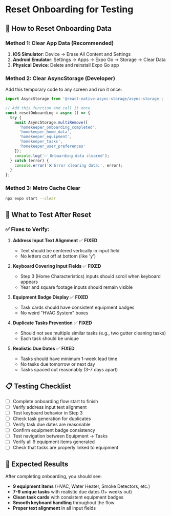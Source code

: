 # Reset Onboarding for Testing

## 🔄 **How to Reset Onboarding Data**

### **Method 1: Clear App Data (Recommended)**
1. **iOS Simulator**: Device → Erase All Content and Settings
2. **Android Emulator**: Settings → Apps → Expo Go → Storage → Clear Data
3. **Physical Device**: Delete and reinstall Expo Go app

### **Method 2: Clear AsyncStorage (Developer)**
Add this temporary code to any screen and run it once:

```typescript
import AsyncStorage from '@react-native-async-storage/async-storage';

// Add this function and call it once
const resetOnboarding = async () => {
  try {
    await AsyncStorage.multiRemove([
      'homekeeper_onboarding_completed',
      'homekeeper_home_data', 
      'homekeeper_equipment',
      'homekeeper_tasks',
      'homekeeper_user_preferences'
    ]);
    console.log('✅ Onboarding data cleared');
  } catch (error) {
    console.error('❌ Error clearing data:', error);
  }
};
```

### **Method 3: Metro Cache Clear**
```bash
npx expo start --clear
```

## 🧪 **What to Test After Reset**

### **✅ Fixes to Verify:**

1. **Address Input Text Alignment** ✅ **FIXED**
   - Text should be centered vertically in input field
   - No letters cut off at bottom (like 'y')

2. **Keyboard Covering Input Fields** ✅ **FIXED**  
   - Step 3 (Home Characteristics) inputs should scroll when keyboard appears
   - Year and square footage inputs should remain visible

3. **Equipment Badge Display** ✅ **FIXED**
   - Task cards should have consistent equipment badges
   - No weird "HVAC System" boxes

4. **Duplicate Tasks Prevention** ✅ **FIXED**
   - Should not see multiple similar tasks (e.g., two gutter cleaning tasks)
   - Each task should be unique

5. **Realistic Due Dates** ✅ **FIXED**
   - Tasks should have minimum 1-week lead time
   - No tasks due tomorrow or next day
   - Tasks spaced out reasonably (3-7 days apart)

## 📋 **Testing Checklist**

- [ ] Complete onboarding flow start to finish
- [ ] Verify address input text alignment
- [ ] Test keyboard behavior in Step 3
- [ ] Check task generation for duplicates
- [ ] Verify task due dates are reasonable
- [ ] Confirm equipment badge consistency
- [ ] Test navigation between Equipment → Tasks
- [ ] Verify all 9 equipment items generated
- [ ] Check that tasks are properly linked to equipment

## 🎯 **Expected Results**

After completing onboarding, you should see:
- **9 equipment items** (HVAC, Water Heater, Smoke Detectors, etc.)
- **7-9 unique tasks** with realistic due dates (1+ weeks out)
- **Clean task cards** with consistent equipment badges
- **Smooth keyboard handling** throughout the flow
- **Proper text alignment** in all input fields 